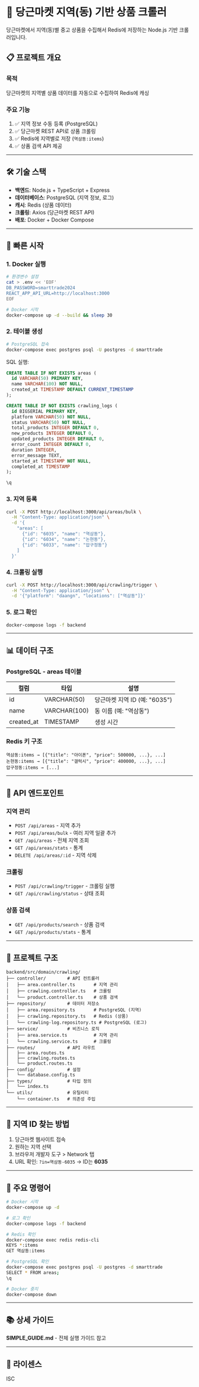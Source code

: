 # 🛒 당근마켓 지역(동) 기반 상품 크롤러

당근마켓에서 지역(동)별 중고 상품을 수집해서 Redis에 저장하는 Node.js 기반 크롤러입니다.

## 📋 프로젝트 개요

### 목적
당근마켓의 지역별 상품 데이터를 자동으로 수집하여 Redis에 캐싱

### 주요 기능
1. ✅ 지역 정보 수동 등록 (PostgreSQL)
2. ✅ 당근마켓 REST API로 상품 크롤링
3. ✅ Redis에 지역별로 저장 (`역삼동:items`)
4. ✅ 상품 검색 API 제공

---

## 🛠️ 기술 스택

- **백엔드**: Node.js + TypeScript + Express
- **데이터베이스**: PostgreSQL (지역 정보, 로그)
- **캐시**: Redis (상품 데이터)
- **크롤링**: Axios (당근마켓 REST API)
- **배포**: Docker + Docker Compose

---

## 🚀 빠른 시작

### 1. Docker 실행

```bash
# 환경변수 설정
cat > .env << 'EOF'
DB_PASSWORD=smarttrade2024
REACT_APP_API_URL=http://localhost:3000
EOF

# Docker 시작
docker-compose up -d --build && sleep 30
```

### 2. 테이블 생성

```bash
# PostgreSQL 접속
docker-compose exec postgres psql -U postgres -d smarttrade
```

SQL 실행:
```sql
CREATE TABLE IF NOT EXISTS areas (
  id VARCHAR(50) PRIMARY KEY,
  name VARCHAR(100) NOT NULL,
  created_at TIMESTAMP DEFAULT CURRENT_TIMESTAMP
);

CREATE TABLE IF NOT EXISTS crawling_logs (
  id BIGSERIAL PRIMARY KEY,
  platform VARCHAR(50) NOT NULL,
  status VARCHAR(50) NOT NULL,
  total_products INTEGER DEFAULT 0,
  new_products INTEGER DEFAULT 0,
  updated_products INTEGER DEFAULT 0,
  error_count INTEGER DEFAULT 0,
  duration INTEGER,
  error_message TEXT,
  started_at TIMESTAMP NOT NULL,
  completed_at TIMESTAMP
);

\q
```

### 3. 지역 등록

```bash
curl -X POST http://localhost:3000/api/areas/bulk \
  -H "Content-Type: application/json" \
  -d '{
    "areas": [
      {"id": "6035", "name": "역삼동"},
      {"id": "6034", "name": "논현동"},
      {"id": "6033", "name": "압구정동"}
    ]
  }'
```

### 4. 크롤링 실행

```bash
curl -X POST http://localhost:3000/api/crawling/trigger \
  -H "Content-Type: application/json" \
  -d '{"platform": "daangn", "locations": ["역삼동"]}'
```

### 5. 로그 확인

```bash
docker-compose logs -f backend
```

---

## 📊 데이터 구조

### PostgreSQL - areas 테이블
| 컬럼 | 타입 | 설명 |
|------|------|------|
| id | VARCHAR(50) | 당근마켓 지역 ID (예: "6035") |
| name | VARCHAR(100) | 동 이름 (예: "역삼동") |
| created_at | TIMESTAMP | 생성 시간 |

### Redis 키 구조
```
역삼동:items → [{"title": "아이폰", "price": 500000, ...}, ...]
논현동:items → [{"title": "갤럭시", "price": 400000, ...}, ...]
압구정동:items → [...]
```

---

## 📡 API 엔드포인트

### 지역 관리
- `POST /api/areas` - 지역 추가
- `POST /api/areas/bulk` - 여러 지역 일괄 추가
- `GET /api/areas` - 전체 지역 조회
- `GET /api/areas/stats` - 통계
- `DELETE /api/areas/:id` - 지역 삭제

### 크롤링
- `POST /api/crawling/trigger` - 크롤링 실행
- `GET /api/crawling/status` - 상태 조회

### 상품 검색
- `GET /api/products/search` - 상품 검색
- `GET /api/products/stats` - 통계

---

## 📂 프로젝트 구조

```
backend/src/domain/crawling/
├── controller/        # API 컨트롤러
│   ├── area.controller.ts       # 지역 관리
│   ├── crawling.controller.ts   # 크롤링
│   └── product.controller.ts    # 상품 검색
├── repository/        # 데이터 저장소
│   ├── area.repository.ts       # PostgreSQL (지역)
│   ├── crawling.repository.ts   # Redis (상품)
│   └── crawling-log.repository.ts # PostgreSQL (로그)
├── service/           # 비즈니스 로직
│   ├── area.service.ts          # 지역 관리
│   └── crawling.service.ts      # 크롤링
├── routes/            # API 라우트
│   ├── area.routes.ts
│   ├── crawling.routes.ts
│   └── product.routes.ts
├── config/            # 설정
│   └── database.config.ts
├── types/             # 타입 정의
│   └── index.ts
└── utils/             # 유틸리티
    └── container.ts   # 의존성 주입
```

---

## 📝 지역 ID 찾는 방법

1. 당근마켓 웹사이트 접속
2. 원하는 지역 선택
3. 브라우저 개발자 도구 > Network 탭
4. URL 확인: `?in=역삼동-6035` → ID는 **6035**

---

## 🔧 주요 명령어

```bash
# Docker 시작
docker-compose up -d

# 로그 확인
docker-compose logs -f backend

# Redis 확인
docker-compose exec redis redis-cli
KEYS *:items
GET 역삼동:items

# PostgreSQL 확인  
docker-compose exec postgres psql -U postgres -d smarttrade
SELECT * FROM areas;
\q

# Docker 중지
docker-compose down
```

---

## 📚 상세 가이드

**SIMPLE_GUIDE.md** - 전체 실행 가이드 참고

---

## 📄 라이센스

ISC
